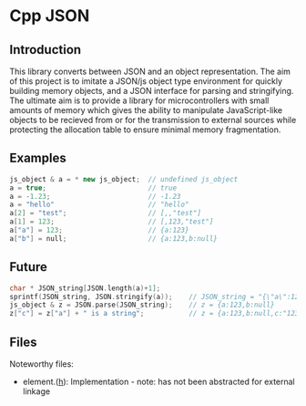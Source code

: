 # Cpp JSON

## Introduction

This library converts between JSON and an object representation. The aim of this project is to imitate a JSON/js object type environment for quickly building memory objects, and a JSON interface for parsing and stringifying. The ultimate aim is to provide a library for microcontrollers with small amounts of memory which gives the ability to manipulate JavaScript-like objects to be recieved from or for the transmission to external sources while protecting the allocation table to ensure minimal memory fragmentation.

## Examples
``` c++
js_object & a = * new js_object;  // undefined js_object
a = true;                         // true
a = -1.23;                        // -1.23
a = "hello"                       // "hello"
a[2] = "test";                    // [,,"test"]
a[1] = 123;                       // [,123,"test"]
a["a"] = 123;                     // {a:123}
a["b"] = null;                    // {a:123,b:null}
```
## Future
``` c++
char * JSON_string[JSON.length(a)+1];
sprintf(JSON_string, JSON.stringify(a));    // JSON_string = "{\"a\":123,\"b\":null}"
js_object & z = JSON.parse(JSON_string);    // z = {a:123,b:null}
z["c"] = z["a"] + " is a string";           // z = {a:123,b:null,c:"123 is a string"}
```

## Files
Noteworthy files:
- element.([h](element.h)): Implementation - note: has not been abstracted for external linkage
